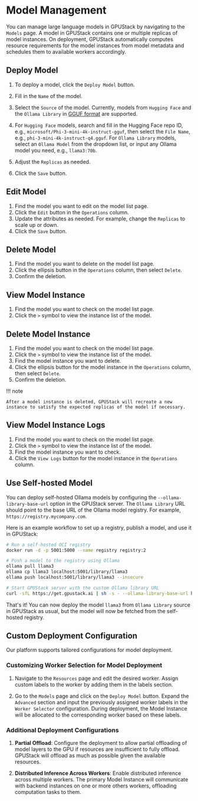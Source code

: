 # Model Management

You can manage large language models in GPUStack by navigating to the `Models` page. A model in GPUStack contains one or multiple replicas of model instances. On deployment, GPUStack automatically computes resource requirements for the model instances from model metadata and schedules them to available workers accordingly.

## Deploy Model

1. To deploy a model, click the `Deploy Model` button.

2. Fill in the `Name` of the model.

3. Select the `Source` of the model. Currently, models from `Hugging Face` and the `Ollama Library` in [GGUF format](https://github.com/ggerganov/ggml/blob/master/docs/gguf.md) are supported.

4. For `Hugging Face` models, search and fill in the Hugging Face repo ID, e.g., `microsoft/Phi-3-mini-4k-instruct-gguf`, then select the `File Name`, e.g., `phi-3-mini-4k-instruct-q4.gguf`. For `Ollama Library` models, select an `Ollama Model` from the dropdown list, or input any Ollama model you need, e.g., `llama3:70b`.

5. Adjust the `Replicas` as needed.

6. Click the `Save` button.

## Edit Model

1. Find the model you want to edit on the model list page.
2. Click the `Edit` button in the `Operations` column.
3. Update the attributes as needed. For example, change the `Replicas` to scale up or down.
4. Click the `Save` button.

## Delete Model

1. Find the model you want to delete on the model list page.
2. Click the ellipsis button in the `Operations` column, then select `Delete`.
3. Confirm the deletion.

## View Model Instance

1. Find the model you want to check on the model list page.
2. Click the `>` symbol to view the instance list of the model.

## Delete Model Instance

1. Find the model you want to check on the model list page.
2. Click the `>` symbol to view the instance list of the model.
3. Find the model instance you want to delete.
4. Click the ellipsis button for the model instance in the `Operations` column, then select `Delete`.
5. Confirm the deletion.

!!! note

    After a model instance is deleted, GPUStack will recreate a new instance to satisfy the expected replicas of the model if necessary.

## View Model Instance Logs

1. Find the model you want to check on the model list page.
2. Click the `>` symbol to view the instance list of the model.
3. Find the model instance you want to check.
4. Click the `View Logs` button for the model instance in the `Operations` column.

## Use Self-hosted Model

You can deploy self-hosted Ollama models by configuring the `--ollama-library-base-url` option in the GPUStack server. The `Ollama Library` URL should point to the base URL of the Ollama model registry. For example, `https://registry.mycompany.com`.

Here is an example workflow to set up a registry, publish a model, and use it in GPUStack:

```bash
# Run a self-hosted OCI registry
docker run -d -p 5001:5000 --name registry registry:2

# Push a model to the registry using Ollama
ollama pull llama3
ollama cp llama3 localhost:5001/library/llama3
ollama push localhost:5001/library/llama3 --insecure

# Start GPUStack server with the custom Ollama library URL
curl -sfL https://get.gpustack.ai | sh -s - --ollama-library-base-url http://localhost:5001
```

That's it! You can now deploy the model `llama3` from `Ollama Library` source in GPUStack as usual, but the model will now be fetched from the self-hosted registry.

## Custom Deployment Configuration

Our platform supports tailored configurations for model deployment.

### Customizing Worker Selection for Model Deployment

1. Navigate to the `Resources` page and edit the desired worker. Assign custom labels to the worker by adding them in the labels section.

2. Go to the `Models` page and click on the `Deploy Model` button. Expand the `Advanced` section and input the previously assigned worker labels in the `Worker Selector` configuration. During deployment, the Model Instance will be allocated to the corresponding worker based on these labels.

### Additional Deployment Configurations

1. **Partial Offload**: Configure the deployment to allow partial offloading of model layers to the GPU if resources are insufficient to fully offload. GPUStack will offload as much as possible given the available resources.

2. **Distributed Inference Across Workers**: Enable distributed inference across multiple workers. The primary Model Instance will communicate with backend instances on one or more others workers, offloading computation tasks to them.
